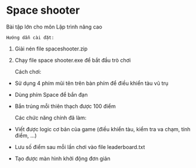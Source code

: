 # Space shooter
Bài tập lớn cho môn Lập trình nâng cao

	Hướng dẫn cài đặt:
1. Giải nén file spaceshooter.zip
2. Chạy file space shooter.exe để bắt đầu trò chơi

	Cách chơi:
- Sử dụng 4 phím mũi tên trên bàn phím để điều khiển tàu vũ trụ
- Dùng phím Space để bắn đạn
- Bắn trúng mỗi thiên thạch được 100 điểm

	Các chức năng chính đã làm:
- Viết được logic cơ bản của game (điều khiển tàu, kiểm tra va chạm, tính điểm, ...)
- Lưu số điểm sau mỗi lần chơi vào file leaderboard.txt
- Tạo được màn hình khởi động đơn giản
